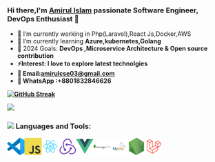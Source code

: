 ### Hi there,I'm [Amirul Islam][website] passionate Software Engineer, DevOps Enthusiast 👋



<!-- ### <img src="https://c.tenor.com/_DOBjnGspYAAAAAM/code-coding.gif" width="20"/> I'm a 😍 LAMP stack Lover 😍 -->

- 🔭 I’m currently working in Php(Laravel),React Js,Docker,AWS
- 🌱 I’m currently learning <b class="H1"> Azure,kubernetes,Golang </b>
- 🥅 2024 Goals: <b style="color: green"> </b> <b>DevOps <b>,Microservice Architecture & Open source contribution</b>
- ⚡Interest: I love to explore latest technolgies 
- 📧 Email:amirulcse03@gmail.com 
- 📱 WhatsApp :+8801832846626

<!-- <table style="border:5px red;color:red;display:none;">
 <tr border="0">
  <td border="0"> </td>
    <td border="0"> <img src="https://c.tenor.com/_DOBjnGspYAAAAAM/code-coding.gif" /></td>
 </tr>
</table> -->

[![GitHub Streak](http://github-readme-streak-stats.herokuapp.com?user=Amir-16&theme=github-dark&date_format=M%20j%5B%2C%20Y%5D)](https://git.io/streak-stats)

<img height="180em" src="https://github-readme-stats.vercel.app/api/top-langs/?username=Amir-16&layout=compact&langs_count=7&theme=tokyonight"/>
<!-- 
### <img src="https://c.tenor.com/9q2hehDWaQYAAAAi/sending-love-cute.gif" width="50"> Connect with me: ![Profile Views ](https://komarev.com/ghpvc/?username=Amir-16&label=Profile%20Views&color=3cb480) -->

<!-- [![LinkedIn Connect](https://img.shields.io/badge/Connect_LinkedIn-0077B5?style=for-the-badge&logo=linkedin&logoColor=white)](https:7/)
[![Medium Follow](https://img.shields.io/badge/Blogs-12100E?style=for-the-badge&logo=medium&logoColor=white)](https://medium.com/)
[![Stack Over Flow](https://img.shields.io/badge/Questions-FE7A16?style=for-the-badge&logo=stack-overflow&logoColor=white)](https://stackoverflow.com/)
[![Hackerrank Profile](https://img.shields.io/badge/-Hackerrank-2EC866?style=for-the-badge&logo=HackerRank&logoColor=white)](https://hackerrank.com/)
<br /> -->


### <img src="https://c.tenor.com/U45Q8YaJzBUAAAAC/moti-hearts.gif" width="50"> Languages and Tools:

[<img align="left" alt="Visual Studio Code" width="40px" src="https://raw.githubusercontent.com/github/explore/80688e429a7d4ef2fca1e82350fe8e3517d3494d/topics/visual-studio-code/visual-studio-code.png" />][webdevplaylist]


[<img align="left" alt="JavaScript" width="40px" src="https://raw.githubusercontent.com/github/explore/80688e429a7d4ef2fca1e82350fe8e3517d3494d/topics/javascript/javascript.png" />][jsplaylist]
[<img align="left" alt="React" width="40px" src="https://raw.githubusercontent.com/github/explore/80688e429a7d4ef2fca1e82350fe8e3517d3494d/topics/react/react.png" />][reactplaylist]
[<img align="left" alt="typescript" width="40px" src="https://raw.githubusercontent.com/github/explore/80688e429a7d4ef2fca1e82350fe8e3517d3494d/topics/redux/redux.png" />][reduxplaylist]

[<img align="left" alt="Vue JS" width="40px" src="https://raw.githubusercontent.com/github/explore/80688e429a7d4ef2fca1e82350fe8e3517d3494d/topics/vue/vue.png" />][vueplaylist]

[<img align="left" alt="MongoDB" width="40px" src="https://raw.githubusercontent.com/github/explore/80688e429a7d4ef2fca1e82350fe8e3517d3494d/topics/mongodb/mongodb.png" />][webdevplaylist]

[<img align="left" alt="MySQL" width="40px" src="https://raw.githubusercontent.com/github/explore/80688e429a7d4ef2fca1e82350fe8e3517d3494d/topics/mysql/mysql.png" />][mysql]

[<img align="left" alt="Node.js" width="40px" src="https://raw.githubusercontent.com/github/explore/80688e429a7d4ef2fca1e82350fe8e3517d3494d/topics/nodejs/nodejs.png" />][nodeplaylist]

[<img align="left" alt="Node.js" width="40px" src="https://raw.githubusercontent.com/github/explore/80688e429a7d4ef2fca1e82350fe8e3517d3494d/topics/laravel/laravel.png" />][laravelplaylist]



[banner]: https://media-exp1.licdn.com/dms/image/C5616AQHQz0FrV4bLEQ/profile-displaybackgroundimage-shrink_350_1400/0/1623739764608?e=1635984000&v=beta&t=l0lyl6NmBRwIvF1pm_4C9lmYMq-7J1obJ812lY3XAtk
[office]: https://www.linkedin.com/company/sayburgh-solution
[website]: https://Amir-16-mc.web.app
[twitter]: https://twitter.com/Amir-16mc
[linkedin]: https://linkedin.com/in/Amir-16
[webdevplaylist]: https://github.com/Amir-16?tab=repositories
[jsplaylist]: https://github.com/Amir-16?tab=repositories&q=js
[cssplaylist]: https://github.com/Amir-16?tab=repositories&q=css
[reactplaylist]: https://github.com/Amir-16?tab=repositories&q=react
[reduxplaylist]: https://github.com/Amir-16?tab=repositories&q=redux
[vueplaylist]: https://github.com/Amir-16?tab=repositories&q=vue
[nodeplaylist]: https://github.com/Amir-16?tab=repositories&q=node
[laravelplaylist]: https://github.com/Amir-16?tab=repositories&q=laravel
[mysql]: https://github.com/Amir-16?tab=repositories&q=mysql

